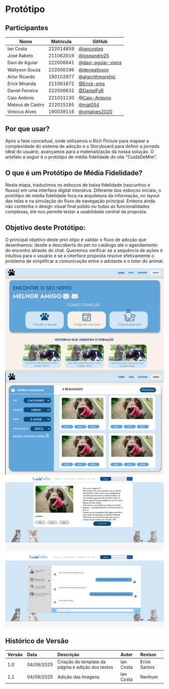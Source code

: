 # Protótipo

## Participantes

| Nome | Matrícula | GitHub |
|------|-----------|--------|
| Ian Costa | 222014859 | [@iancostag](https://github.com/iancostag) |
| José Rabelo | 211062016 | [@joseandre25](https://github.com/joseandre25) |
| Davi de Aguiar | 222006641 | [@davi-aguiar-vieira](https://github.com/davi-aguiar-vieira) |
| Wallyson Souza | 222006196 | [@devwallyson](https://github.com/devwallyson) |
| Artur Ricardo | 190102977 | [@algorithmorphic](https://github.com/algorithmorphic) |
| Erick Miranda | 211061672 | [@Erick-ems](https://github.com/Erick-ems) |
| Daniel Ferreira | 222006632 | [@DanielFsR](https://github.com/DanielFsR) |
| Caio Antônio | 221031130 | [@Caio-Antonio](https://github.com/Caio-Antonio) |
| Mateus de Castro | 222015195 | [@mat054](https://github.com/mat054) |
| Vinicius Alves | 190039116 | [@vinialves2020](https://github.com/vinialves2020) |

## Por que usar?
Após a fase conceitual, onde utilizamos o Rich Picture para mapear a complexidade do sistema de adoção e o Storyboard para definir a jornada ideal do usuário, avançamos para a materialização da nossa solução. O artefato a seguir é o protótipo de média fidelidade do site "CuidaDeMim".

## O que é um Protótipo de Média Fidelidade?

Nesta etapa, traduzimos os esboços de baixa fidelidade (rascunhos e fluxos) em uma interface digital interativa. Diferente dos esboços iniciais, o protótipo de média fidelidade foca na arquitetura da informação, no layout das telas e na simulação do fluxo de navegação principal. Embora ainda não contenha o design visual final polido ou todas as funcionalidades complexas, ele nos permite testar a usabilidade central da proposta.

## Objetivo deste Protótipo:

O principal objetivo deste prot ótipo é validar o fluxo de adoção que desenhamos: desde a descoberta do pet no catálogo até o agendamento do encontro através do chat. Queremos verificar se a sequência de ações é intuitiva para o usuário e se a interface proposta resolve efetivamente o problema de simplificar a comunicação entre o adotante e o tutor do animal.

![imagem prototipo 1](../assets/pag1.png)
![imagem prototipo 2](../assets/pag2.png)
![imagem prototipo 3](../assets/pag3.png)
![imagem prototipo 4](../assets/pag4.png)


## Histórico de Versão

| Versão | Data | Descrição | Autor | Revisor |
| :--- | :--- | :--- | :--- | :--- |
| 1.0 | 04/09/2025 | Criação do template da página e adição dos textos | Ian Costa | Erick Santos |
| 1.1 | 04/09/2025 | Adição das Imagens | Ian Costa | Nenhum |
